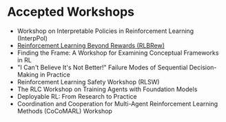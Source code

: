 # Accepted Workshops

* Workshop on Interpretable Policies in Reinforcement Learning (InterpPol)
* <a href="https://rlbrew-workshop.github.io/">Reinforcement Learning Beyond Rewards (RLBRew)</a>
* Finding the Frame: A Workshop for Examining Conceptual Frameworks in RL
* "I Can't Believe It's Not Better!" Failure Modes of Sequential Decision-Making in Practice
* Reinforcement Learning Safety Workshop (RLSW)
* The RLC Workshop on Training Agents with Foundation Models
* Deployable RL: From Research to Practice
* Coordination and Cooperation for Multi-Agent Reinforcement Learning Methods (CoCoMARL) Workshop